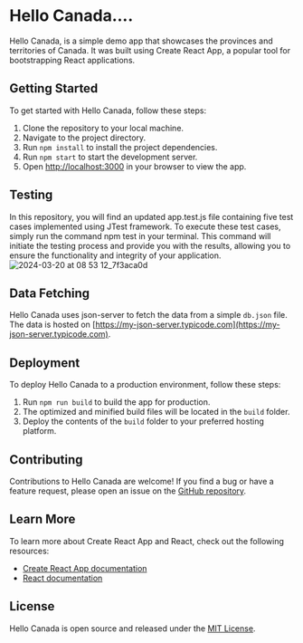 # Hello Canada....

Hello Canada, is a simple demo app that showcases the provinces and territories of Canada. It was built using Create React App, a popular tool for bootstrapping React applications.

## Getting Started

To get started with Hello Canada, follow these steps:

1. Clone the repository to your local machine.
2. Navigate to the project directory.
3. Run `npm install` to install the project dependencies.
4. Run `npm start` to start the development server.
5. Open [http://localhost:3000](http://localhost:3000) in your browser to view the app.

## Testing

In this repository, you will find an updated app.test.js file containing five test cases implemented using JTest framework. To execute these test cases, simply run the command npm test in your terminal. This command will initiate the testing process and provide you with the results, allowing you to ensure the functionality and integrity of your application.
![2024-03-20 at 08 53 12_7f3aca0d](https://github.com/A00477010/JtestAssignment/assets/144287467/1aaca949-7584-4fd5-b1b0-1d1405aeb585)


## Data Fetching

Hello Canada uses json-server to fetch the data from a simple `db.json` file. The data is hosted on [https://my-json-server.typicode.com](https://my-json-server.typicode.com).

## Deployment

To deploy Hello Canada to a production environment, follow these steps:

1. Run `npm run build` to build the app for production.
2. The optimized and minified build files will be located in the `build` folder.
3. Deploy the contents of the `build` folder to your preferred hosting platform.

## Contributing

Contributions to Hello Canada are welcome! If you find a bug or have a feature request, please open an issue on the [GitHub repository](https://github.com/your-username/hello-canada).

## Learn More

To learn more about Create React App and React, check out the following resources:

- [Create React App documentation](https://facebook.github.io/create-react-app/docs/getting-started)
- [React documentation](https://reactjs.org/)

## License

Hello Canada is open source and released under the [MIT License](https://opensource.org/licenses/MIT).
